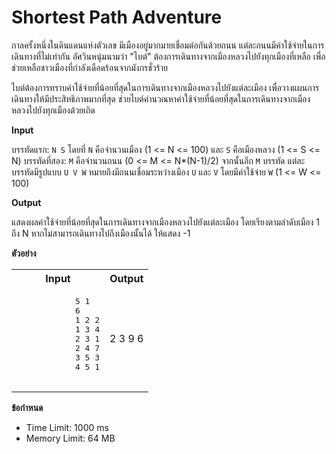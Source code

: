 
# Shortest Path Adventure

กาลครั้งหนึ่งในดินแดนแห่งตัวเลข มีเมืองอยู่มากมายเชื่อมต่อกันด้วยถนน แต่ละถนนมีค่าใช้จ่ายในการเดินทางที่ไม่เท่ากัน อัศวินหนุ่มนามว่า "ไบต์" ต้องการเดินทางจากเมืองหลวงไปยังทุกเมืองที่เหลือ เพื่อช่วยเหลือชาวเมืองที่กำลังเดือดร้อนจากมังกรชั่วร้าย

ไบต์ต้องการทราบค่าใช้จ่ายที่น้อยที่สุดในการเดินทางจากเมืองหลวงไปยังแต่ละเมือง เพื่อวางแผนการเดินทางให้มีประสิทธิภาพมากที่สุด ช่วยไบต์คำนวณหาค่าใช้จ่ายที่น้อยที่สุดในการเดินทางจากเมืองหลวงไปยังทุกเมืองด้วยเถิด

**Input**

บรรทัดแรก: `N S` โดยที่ `N` คือจำนวนเมือง (1 <= N <= 100) และ `S` คือเมืองหลวง (1 <= S <= N)
บรรทัดที่สอง: `M` คือจำนวนถนน (0 <= M <= N*(N-1)/2)
จากนั้นอีก `M` บรรทัด แต่ละบรรทัดมีรูปแบบ `U V W` หมายถึงมีถนนเชื่อมระหว่างเมือง `U` และ `V` โดยมีค่าใช้จ่าย `W` (1 <= W <= 100)

**Output**

แสดงผลค่าใช้จ่ายที่น้อยที่สุดในการเดินทางจากเมืองหลวงไปยังแต่ละเมือง โดยเรียงตามลำดับเมือง 1 ถึง N หากไม่สามารถเดินทางไปถึงเมืองนั้นได้ ให้แสดง -1

**ตัวอย่าง**

<table>
    <tr>
        <th>Input</th>
        <th>Output</th>
    </tr>
    <tr>
        <td>
            <pre>
            5 1
            6
            1 2 2
            1 3 4
            2 3 1
            2 4 7
            3 5 3
            4 5 1
            </pre>
        </td>
        <td>
            2 3 9 6
        </td>
    </tr>
</table>

**ข้อกำหนด**

*   Time Limit: 1000 ms
*   Memory Limit: 64 MB
